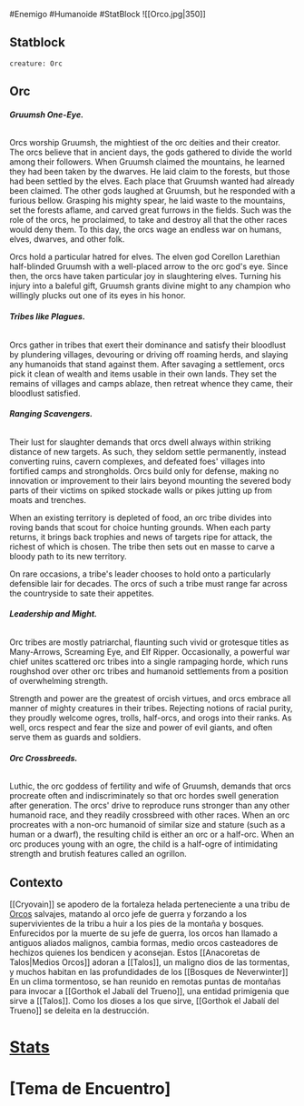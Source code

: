 #Enemigo #Humanoide #StatBlock
![[Orco.jpg|350]]
## Statblock
```statblock
creature: Orc
```
## Orc
###### ***Gruumsh One-Eye.***
Orcs worship Gruumsh, the mightiest of the orc deities and their creator. The orcs believe that in ancient days, the gods gathered to divide the world among their followers. When Gruumsh claimed the mountains, he learned they had been taken by the dwarves. He laid claim to the forests, but those had been settled by the elves. Each place that Gruumsh wanted had already been claimed. The other gods laughed at Gruumsh, but he responded with a furious bellow. Grasping his mighty spear, he laid waste to the mountains, set the forests aflame, and carved great furrows in the fields. Such was the role of the orcs, he proclaimed, to take and destroy all that the other races would deny them. To this day, the orcs wage an endless war on humans, elves, dwarves, and other folk.

Orcs hold a particular hatred for elves. The elven god Corellon Larethian half-blinded Gruumsh with a well-placed arrow to the orc god's eye. Since then, the orcs have taken particular joy in slaughtering elves. Turning his injury into a baleful gift, Gruumsh grants divine might to any champion who willingly plucks out one of its eyes in his honor.
###### ***Tribes like Plagues.***
Orcs gather in tribes that exert their dominance and satisfy their bloodlust by plundering villages, devouring or driving off roaming herds, and slaying any humanoids that stand against them. After savaging a settlement, orcs pick it clean of wealth and items usable in their own lands. They set the remains of villages and camps ablaze, then retreat whence they came, their bloodlust satisfied.
###### ***Ranging Scavengers.***
Their lust for slaughter demands that orcs dwell always within striking distance of new targets. As such, they seldom settle permanently, instead converting ruins, cavern complexes, and defeated foes' villages into fortified camps and strongholds. Orcs build only for defense, making no innovation or improvement to their lairs beyond mounting the severed body parts of their victims on spiked stockade walls or pikes jutting up from moats and trenches.

When an existing territory is depleted of food, an orc tribe divides into roving bands that scout for choice hunting grounds. When each party returns, it brings back trophies and news of targets ripe for attack, the richest of which is chosen. The tribe then sets out en masse to carve a bloody path to its new territory.

On rare occasions, a tribe's leader chooses to hold onto a particularly defensible lair for decades. The orcs of such a tribe must range far across the countryside to sate their appetites.
###### ***Leadership and Might.***
Orc tribes are mostly patriarchal, flaunting such vivid or grotesque titles as Many-Arrows, Screaming Eye, and Elf Ripper. Occasionally, a powerful war chief unites scattered orc tribes into a single rampaging horde, which runs roughshod over other orc tribes and humanoid settlements from a position of overwhelming strength.

Strength and power are the greatest of orcish virtues, and orcs embrace all manner of mighty creatures in their tribes. Rejecting notions of racial purity, they proudly welcome ogres, trolls, half-orcs, and orogs into their ranks. As well, orcs respect and fear the size and power of evil giants, and often serve them as guards and soldiers.
###### ***Orc Crossbreeds.***
Luthic, the orc goddess of fertility and wife of Gruumsh, demands that orcs procreate often and indiscriminately so that orc hordes swell generation after generation. The orcs' drive to reproduce runs stronger than any other humanoid race, and they readily crossbreed with other races. When an orc procreates with a non-orc humanoid of similar size and stature (such as a human or a dwarf), the resulting child is either an orc or a half-orc. When an orc produces young with an ogre, the child is a half-ogre of intimidating strength and brutish features called an ogrillon.
## Contexto
[[Cryovain]] se apodero de la fortaleza helada perteneciente a una tribu de [Orcos](https://5e.tools/bestiary.html#orc_mm) salvajes, matando al orco jefe de guerra y forzando a los supervivientes de la tribu a huir a los pies de la montaña y bosques. Enfurecidos por la muerte de su jefe de guerra, los orcos han llamado a antiguos aliados malignos, cambia formas, medio orcos casteadores de hechizos quienes los bendicen y aconsejan. Estos [[Anacoretas de Talos|Medios Orcos]] adoran a [[Talos]], un maligno dios de las tormentas, y muchos habitan en las profundidades de los [[Bosques de Neverwinter]] En un clima tormentoso, se han reunido en remotas puntas de montañas para invocar a [[Gorthok el Jabalí del Trueno]], una entidad primigenia que sirve a [[Talos]]. Como los dioses a los que sirve, [[Gorthok el Jabalí del Trueno]] se deleita en la destrucción.

# [Stats](https://5e.tools/bestiary.html#orc_mm)
# [Tema de Encuentro]

